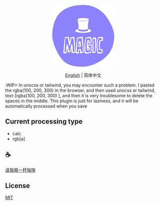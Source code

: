 <p align="center">
<img height="200" src="./assets/kv.png" alt="to unocss">
</p>
<p align="center"> <a href="./README.md">English</a> | 简体中文</p>

:WIP> In unocss or tailwind, you may encounter such a problem. I pasted the rgba(100, 200, 300) in the browser, and then used unocss or tailwind, text-[rgba(100, 200, 300) ], and then it is very troublesome to delete the spaces in the middle. This plugin is just for laziness, and it will be automatically processed when you save

## Current processing type
- calc
- rgb[a]

## :coffee:

[请我喝一杯咖啡](https://github.com/Simon-He95/sponsor)

## License

[MIT](./license)

